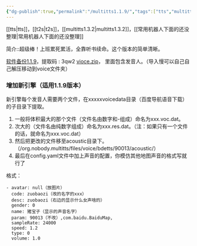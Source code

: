 ```yaml
---
{"dg-publish":true,"permalink":"/multitts1.1.9/","tags":["tts","multitts","资源"],"noteIcon":""}
---
```



[[tts\|tts]]，[[t2s\|t2s]]，[[multitts1.3.2\|multitts1.3.2]]，[[常用机器人下面的还没整理\|常用机器人下面的还没整理]]



简介::超级棒！上班累死累活，全靠听书续命。这个版本的简单清晰。

[软件备份1.1.9](https://wwp.lanzoup.com/iV8100vq9eja)，提取码 : 3qw2
[vioce.zip](https://www.123pan.com/s/P8mKVv-kDUaH.html)， 里面包含发音人。（导入慢可以自己自己解压移动到voice文件夹）
### 增加新引擎（适用1.1.9版本）
新引擎每个发音人需要两个文件，在xxxxxvoicedata目录（百度导航语音下载）的子目录下提取。
1. 一般将体积最大的那个文件（文件名由数字和-组成）命名为xxx.voc.dat。
2. 次大的（文件名由纯数字组成）命名为xxx.res.dat。（注：如果只有一个文件的话，就命名为xxx.voc.dat）
3. 然后把更改的文件移至acoustic目录下。（/org.nobody.multitts/files/voice/bdetts/90013/acoustic/）
4. 最后在config.yaml文件中加上声音的配置，你模仿其他地图声音的格式写就行了

格式：
```
- avatar: null（放图片）
  code: zuobaozi（改的名字的xxx）
  desc: zuobaozi（右边的显示什么女声啥的）
  gender: 0
  name: 猪宝子（显示的声音名字）
  param: 90013（不改）,com.baidu.BaiduMap,
  sampleRate: 24000
  speed: 1.2
  type: 0
  volume: 1.0
```
